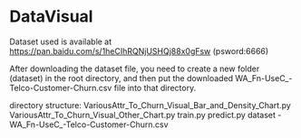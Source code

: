 # DataVisual
Dataset used is available at  https://pan.baidu.com/s/1heCIhRQNjUSHQj88x0gFsw (psword:6666)

After downloading the dataset file, you need to create a new folder (dataset) in the root directory, and then put the downloaded WA_Fn-UseC_-Telco-Customer-Churn.csv file into that directory.

directory structure:
VariousAttr_To_Churn_Visual_Bar_and_Density_Chart.py
VariousAttr_To_Churn_Visual_Other_Chart.py
train.py
predict.py
dataset - WA_Fn-UseC_-Telco-Customer-Churn.csv
